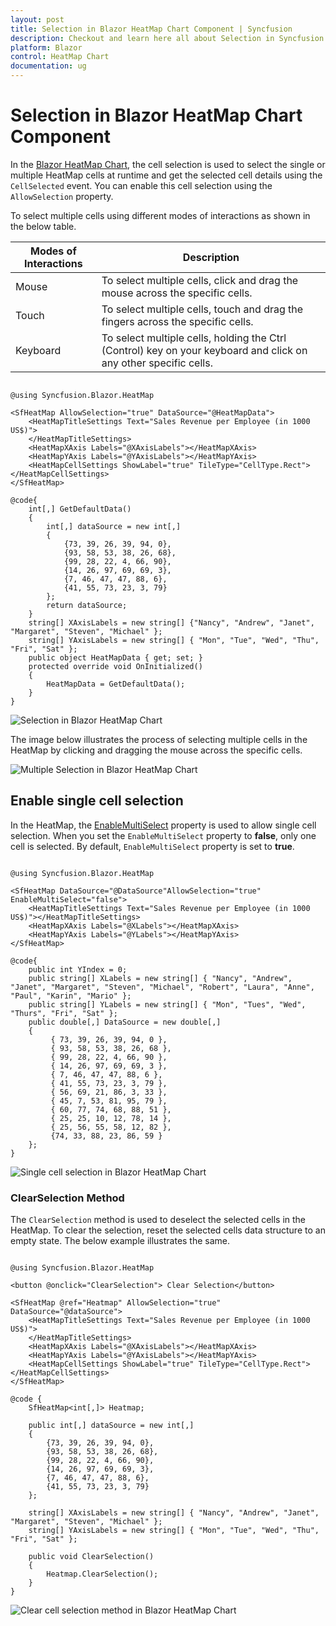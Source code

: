 ```yaml
---
layout: post
title: Selection in Blazor HeatMap Chart Component | Syncfusion
description: Checkout and learn here all about Selection in Syncfusion Blazor HeatMap Chart component and much more.
platform: Blazor
control: HeatMap Chart
documentation: ug
---
```


# Selection in Blazor HeatMap Chart Component

In the [Blazor HeatMap Chart](https://www.syncfusion.com/blazor-components/blazor-heatmap-chart), the cell selection is used to select the single or multiple HeatMap cells at runtime and get the selected cell details using the `CellSelected`  event. You can enable this cell selection using the `AllowSelection` property.

To select multiple cells using different modes of interactions as shown in the below table.

|   Modes of Interactions |   Description                                                                                                      |
|------------------------ | -------------------------------------------------------------------------------------------------------------------|
|   Mouse                 |  To select multiple cells, click and drag the mouse across the specific cells.                                     |
|   Touch                 |  To select multiple cells, touch and drag the fingers across the specific cells.                                   |
|   Keyboard              |  To select multiple cells, holding the Ctrl (Control) key on your keyboard and click on any other specific cells.  |

```cshtml

@using Syncfusion.Blazor.HeatMap

<SfHeatMap AllowSelection="true" DataSource="@HeatMapData">
    <HeatMapTitleSettings Text="Sales Revenue per Employee (in 1000 US$)">
    </HeatMapTitleSettings>
    <HeatMapXAxis Labels="@XAxisLabels"></HeatMapXAxis>
    <HeatMapYAxis Labels="@YAxisLabels"></HeatMapYAxis>
    <HeatMapCellSettings ShowLabel="true" TileType="CellType.Rect"></HeatMapCellSettings>
</SfHeatMap>

@code{
    int[,] GetDefaultData()
    {
        int[,] dataSource = new int[,]
        {
            {73, 39, 26, 39, 94, 0},
            {93, 58, 53, 38, 26, 68},
            {99, 28, 22, 4, 66, 90},
            {14, 26, 97, 69, 69, 3},
            {7, 46, 47, 47, 88, 6},
            {41, 55, 73, 23, 3, 79}
        };
        return dataSource;
    }
    string[] XAxisLabels = new string[] {"Nancy", "Andrew", "Janet", "Margaret", "Steven", "Michael" };
    string[] YAxisLabels = new string[] { "Mon", "Tue", "Wed", "Thu", "Fri", "Sat" };
    public object HeatMapData { get; set; }
    protected override void OnInitialized()
    {
        HeatMapData = GetDefaultData();
    }
}

```

![Selection in Blazor HeatMap Chart](images/blazor-heatmap-chart-selection.png)

The image below illustrates the process of selecting multiple cells in the HeatMap by clicking and dragging the mouse across the specific cells.

![Multiple Selection in Blazor HeatMap Chart](images/blazor-heatmap-chart-multiple-selection.gif)

## Enable single cell selection

In the HeatMap, the [EnableMultiSelect]() property is used to allow single cell selection. When you set the `EnableMultiSelect` property to **false**, only one cell is selected. By default, `EnableMultiSelect` property is set to **true**.

```cshtml

@using Syncfusion.Blazor.HeatMap

<SfHeatMap DataSource="@DataSource"AllowSelection="true" EnableMultiSelect="false">
    <HeatMapTitleSettings Text="Sales Revenue per Employee (in 1000 US$)"></HeatMapTitleSettings>
    <HeatMapXAxis Labels="@XLabels"></HeatMapXAxis>
    <HeatMapYAxis Labels="@YLabels"></HeatMapYAxis>
</SfHeatMap>

@code{
    public int YIndex = 0;
    public string[] XLabels = new string[] { "Nancy", "Andrew", "Janet", "Margaret", "Steven", "Michael", "Robert", "Laura", "Anne", "Paul", "Karin", "Mario" };
    public string[] YLabels = new string[] { "Mon", "Tues", "Wed", "Thurs", "Fri", "Sat" };
    public double[,] DataSource = new double[,]
    {
         { 73, 39, 26, 39, 94, 0 },
         { 93, 58, 53, 38, 26, 68 },
         { 99, 28, 22, 4, 66, 90 },
         { 14, 26, 97, 69, 69, 3 },
         { 7, 46, 47, 47, 88, 6 },
         { 41, 55, 73, 23, 3, 79 },
         { 56, 69, 21, 86, 3, 33 },
         { 45, 7, 53, 81, 95, 79 },
         { 60, 77, 74, 68, 88, 51 },
         { 25, 25, 10, 12, 78, 14 },
         { 25, 56, 55, 58, 12, 82 },
         {74, 33, 88, 23, 86, 59 }
    };
}

```
![Single cell selection in Blazor HeatMap Chart](images/blazor-heatmap-chart-single-cell-selection.gif)

### ClearSelection Method

The `ClearSelection` method is used to deselect the selected cells in the HeatMap. To clear the selection, reset the selected cells data structure to an empty state. The below example illustrates the same.

```cshtml

@using Syncfusion.Blazor.HeatMap

<button @onclick="ClearSelection"> Clear Selection</button>

<SfHeatMap @ref="Heatmap" AllowSelection="true" DataSource="@dataSource">
    <HeatMapTitleSettings Text="Sales Revenue per Employee (in 1000 US$)">
    </HeatMapTitleSettings>
    <HeatMapXAxis Labels="@XAxisLabels"></HeatMapXAxis>
    <HeatMapYAxis Labels="@YAxisLabels"></HeatMapYAxis>
    <HeatMapCellSettings ShowLabel="true" TileType="CellType.Rect"></HeatMapCellSettings>
</SfHeatMap>

@code {
    SfHeatMap<int[,]> Heatmap;
   
    public int[,] dataSource = new int[,]
    {
        {73, 39, 26, 39, 94, 0},
        {93, 58, 53, 38, 26, 68},
        {99, 28, 22, 4, 66, 90},
        {14, 26, 97, 69, 69, 3},
        {7, 46, 47, 47, 88, 6},
        {41, 55, 73, 23, 3, 79}
    };
       
    string[] XAxisLabels = new string[] { "Nancy", "Andrew", "Janet", "Margaret", "Steven", "Michael" };
    string[] YAxisLabels = new string[] { "Mon", "Tue", "Wed", "Thu", "Fri", "Sat" };
    
    public void ClearSelection()
    {
        Heatmap.ClearSelection();
    }
}

```

![Clear cell selection method in Blazor HeatMap Chart](images/blazor-heatmap-chart-clear-selection-method.gif)